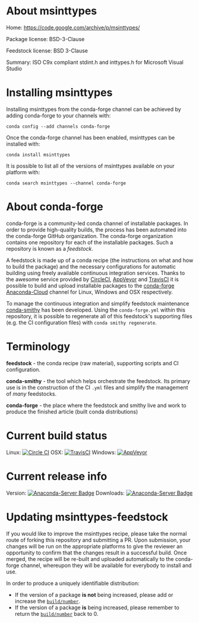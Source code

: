 About msinttypes
================

Home: https://code.google.com/archive/p/msinttypes/

Package license: BSD-3-Clause

Feedstock license: BSD 3-Clause

Summary: ISO C9x compliant stdint.h and inttypes.h for Microsoft Visual Studio



Installing msinttypes
=====================

Installing msinttypes from the conda-forge channel can be achieved by adding conda-forge to your channels with:

```
conda config --add channels conda-forge
```

Once the conda-forge channel has been enabled, msinttypes can be installed with:

```
conda install msinttypes
```

It is possible to list all of the versions of msinttypes available on your platform with:

```
conda search msinttypes --channel conda-forge
```


About conda-forge
=================

conda-forge is a community-led conda channel of installable packages.
In order to provide high-quality builds, the process has been automated into the
conda-forge GitHub organization. The conda-forge organization contains one repository 
for each of the installable packages. Such a repository is known as a *feedstock*.

A feedstock is made up of a conda recipe (the instructions on what and how to build
the package) and the necessary configurations for automatic building using freely
available continuous integration services. Thanks to the awesome service provided by
[CircleCI](https://circleci.com/), [AppVeyor](http://www.appveyor.com/)
and [TravisCI](https://travis-ci.org/) it is possible to build and upload installable
packages to the [conda-forge](https://anaconda.org/conda-forge)
[Anaconda-Cloud](http://docs.anaconda.org/) channel for Linux, Windows and OSX respectively.

To manage the continuous integration and simplify feedstock maintenance
[conda-smithy](http://github.com/conda-forge/conda-smithy) has been developed.
Using the ``conda-forge.yml`` within this repository, it is possible to regenerate all of
this feedstock's supporting files (e.g. the CI configuration files) with ``conda smithy regenerate``.


Terminology
===========

**feedstock** - the conda recipe (raw material), supporting scripts and CI configuration.

**conda-smithy** - the tool which helps orchestrate the feedstock.
                   Its primary use is in the construction of the CI ``.yml`` files
                   and simplify the management of *many* feedstocks.

**conda-forge** - the place where the feedstock and smithy live and work to
                  produce the finished article (built conda distributions)

Current build status
====================

Linux: [![Circle CI](https://circleci.com/gh/conda-forge/msinttypes-feedstock.svg?style=svg)](https://circleci.com/gh/conda-forge/msinttypes-feedstock)
OSX: [![TravisCI](https://travis-ci.org/conda-forge/msinttypes-feedstock.svg?branch=master)](https://travis-ci.org/conda-forge/msinttypes-feedstock) 
Windows: [![AppVeyor](https://ci.appveyor.com/api/projects/status/github/conda-forge/msinttypes-feedstock?svg=True)](https://ci.appveyor.com/project/conda-forge/msinttypes-feedstock/branch/master)

Current release info
====================
Version: [![Anaconda-Server Badge](https://anaconda.org/conda-forge/msinttypes/badges/version.svg)](https://anaconda.org/conda-forge/msinttypes)
Downloads: [![Anaconda-Server Badge](https://anaconda.org/conda-forge/msinttypes/badges/downloads.svg)](https://anaconda.org/conda-forge/msinttypes)


Updating msinttypes-feedstock
=============================

If you would like to improve the msinttypes recipe, please take the normal
route of forking this repository and submitting a PR. Upon submission, your changes will
be run on the appropriate platforms to give the reviewer an opportunity to confirm that the
changes result in a successful build. Once merged, the recipe will be re-built and uploaded
automatically to the conda-forge channel, whereupon they will be available for everybody to
install and use.

In order to produce a uniquely identifiable distribution:
 * If the version of a package **is not** being increased, please add or increase
   the [``build/number``](http://conda.pydata.org/docs/building/meta-yaml.html#build-number-and-string). 
 * If the version of a package **is** being increased, please remember to return
   the [``build/number``](http://conda.pydata.org/docs/building/meta-yaml.html#build-number-and-string)
   back to 0.
